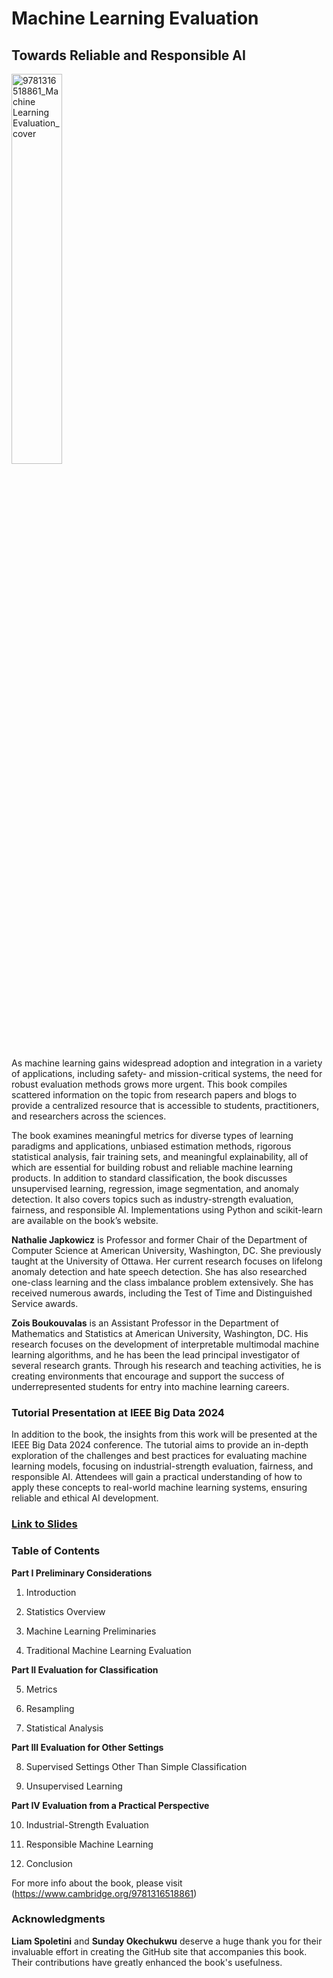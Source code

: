 # Machine Learning Evaluation 
## Towards Reliable and Responsible AI
<img src="https://github.com/user-attachments/assets/9e76e64f-6ce7-4af3-b9cc-eae855802431" alt="9781316518861_Machine Learning Evaluation_cover" width="40%"/>

As machine learning gains widespread adoption and integration in a variety of applications, including safety- and mission-critical systems, the need for robust evaluation methods grows more urgent. This book compiles scattered information on the topic from research papers and blogs to provide a centralized resource that is accessible to students, practitioners, and researchers across the sciences.

The book examines meaningful metrics for diverse types of learning paradigms and applications, unbiased estimation methods, rigorous statistical analysis, fair training sets, and meaningful explainability, all of which are essential for building robust and reliable machine learning products. In addition to standard classification, the book discusses unsupervised learning, regression, image segmentation, and anomaly detection. It also covers topics such as industry-strength evaluation, fairness, and responsible AI. Implementations using Python and scikit-learn are available on the book’s website.

**Nathalie Japkowicz** is Professor and former Chair of the Department of Computer Science at American University, Washington, DC. She previously taught at the University of Ottawa. Her current research focuses on lifelong anomaly detection and hate speech detection. She has also researched one-class learning and the class imbalance problem extensively. She has received numerous awards, including the Test of Time and Distinguished Service awards.

**Zois Boukouvalas** is an Assistant Professor in the Department of Mathematics and Statistics at American University, Washington, DC. His research focuses on the development of interpretable multimodal machine learning algorithms, and he has been the lead principal investigator of several research grants. Through his research and teaching activities, he is creating environments that encourage and support the success of underrepresented students for entry into machine learning careers.

### **Tutorial Presentation at IEEE Big Data 2024**
In addition to the book, the insights from this work will be presented at the IEEE Big Data 2024 conference. The tutorial aims to provide an in-depth exploration of the challenges and best practices for evaluating machine learning models, focusing on industrial-strength evaluation, fairness, and responsible AI. Attendees will gain a practical understanding of how to apply these concepts to real-world machine learning systems, ensuring reliable and ethical AI development.

### [Link to Slides](https://github.com/zoisboukouvalas/MachineLearningEvaluation_TowardsReliableResponsibleAI/raw/refs/heads/main/Slides-for-BigDATA-Presentation-Machine_Learning_Evaluation_Final_Slides.pdf)


### Table of Contents
**Part I Preliminary Considerations**

1. Introduction

2. Statistics Overview

3. Machine Learning Preliminaries

4. Traditional Machine Learning Evaluation

**Part II Evaluation for Classification**

5. Metrics

6. Resampling

7. Statistical Analysis

**Part III Evaluation for Other Settings**

8. Supervised Settings Other Than Simple Classification

9. Unsupervised Learning

**Part IV Evaluation from a Practical Perspective**

10. Industrial-Strength Evaluation

11. Responsible Machine Learning

12. Conclusion

For more info about the book, please visit (https://www.cambridge.org/9781316518861)

### Acknowledgments
**Liam Spoletini** and **Sunday Okechukwu** deserve a huge thank you for their invaluable effort in creating the GitHub site that accompanies this book. Their contributions have greatly enhanced the book's usefulness.


